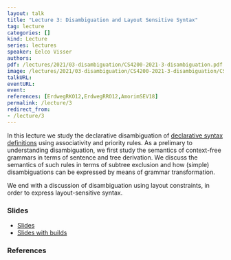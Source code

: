```yaml
---
layout: talk
title: "Lecture 3: Disambiguation and Layout Sensitive Syntax"
tag: lecture
categories: []
kind: Lecture
series: lectures
speaker: Eelco Visser
authors:
pdf: /lectures/2021/03-disambiguation/CS4200-2021-3-disambiguation.pdf
image: /lectures/2021/03-disambiguation/CS4200-2021-3-disambiguation/CS4200-2021-3-disambiguation.001.png
talkURL:
eventURL:
event:
references: [ErdwegRKO12,ErdwegRRO12,AmorimSEV18]
permalink: /lecture/3
redirect_from:
- /lecture/3
---
```


In this lecture we study the declarative disambiguation of [declarative syntax definitions](/2021/lecture/2) using associativity and priority rules.
As a prelimary to understanding disambiguation, we first study the semantics of context-free grammars in terms of sentence and tree derivation.
We discuss the semantics of such rules in terms of subtree exclusion and how (simple) disambiguations can be expressed by means of grammar transformation.

We end with a discussion of disambiguation using layout constraints, in order to express layout-sensitive syntax.

### Slides

- [Slides](/2021/lectures/2021/03-disambiguation/CS4200-2021-3-disambiguation.pdf)
- [Slides with builds](/2021/lectures/2021/03-disambiguation/CS4200-2021-3-disambiguation-builds.pdf)

### References
